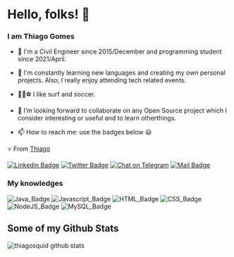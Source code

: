 <!--
**thiagosquid/thiagosquid** is a ✨ _special_ ✨ repository because its `README.md` (this file) appears on your GitHub profile.

Here are some ideas to get you started:

- 🔭 I’m currently working on ...
- 🌱 I’m currently learning ...
- 👯 I’m looking to collaborate on ...
- 🤔 I’m looking for help with ...
- 💬 Ask me about ...
- 📫 How to reach me: ...
- 😄 Pronouns: ...
- ⚡ Fun fact: ...
-->

# Hello, folks! 👋

### I am Thiago Gomes

- 🔭 I'm a Civil Engineer since 2015/December and programming student since 2021/April.

- 🌱 I'm constantly learning new languages and creating my own personal projects. Also, I really enjoy attending tech related events.

- 🏄🏻⚽ I like surf and soccer.

- 👯 I’m looking forward to collaborate on any Open Source project which I consider interesting or useful and to learn otherthings.

- 📫 How to reach me: use the badges below 😃

⭐️ From [Thiago](https://github.com/thiagosquid)

[![Linkedin Badge](https://img.shields.io/badge/LinkedIn-0077B5?style=for-the-badge&logo=linkedin&logoColor=white)](https://www.linkedin.com/in/thiagofelipesantosgomes/)
[![Twitter Badge](https://img.shields.io/badge/Twitter-1DA1F2?style=for-the-badge&logo=twitter&logoColor=white)](https://twitter.com/thiago_squid)
[![Chat on Telegram](https://img.shields.io/badge/Telegram-2CA5E0?style=for-the-badge&logo=telegram&logoColor=white)](https://t.me/joinchat/thiago_squid)
[![Mail Badge](https://img.shields.io/badge/Gmail-D14836?style=for-the-badge&logo=gmail&logoColor=white)](mailto:thiagofg.eng@gmail.com)
<!--[![StackOverflow Badge](https://aleen42.github.io/badges/src/stackoverflow.svg)](https://pt.stackoverflow.com/users/247352/thiago-gomes)


<a href="https://piraces.dev/"><img alt="Robot logo" src="https://github.com/piraces/piraces/raw/master/robot_dark.png" align="right" height="150" /></a>
-->

### My knowledges

![Java_Badge](https://img.shields.io/badge/Java-ED8B00?style=for-the-badge&logo=java&logoColor=white)
![Javascript_Badge](https://img.shields.io/badge/JavaScript-F7DF1E?style=for-the-badge&logo=javascript&logoColor=black)
![HTML_Badge](https://img.shields.io/badge/HTML5-E34F26?style=for-the-badge&logo=html5&logoColor=white)
![CSS_Badge](https://img.shields.io/badge/CSS3-1572B6?style=for-the-badge&logo=css3&logoColor=white)
![NodeJS_Badge](https://img.shields.io/badge/Node.js-339933?style=for-the-badge&logo=nodedotjs&logoColor=white)
![MySQL_Badge](https://img.shields.io/badge/MySQL-00000F?style=for-the-badge&logo=mysql&logoColor=white)
<!--![Cpp_Badge](https://img.shields.io/badge/C%2B%2B-00599C?style=for-the-badge&logo=c%2B%2B&logoColor=white)
-->
## Some of my Github Stats
![thiagosquid github stats](https://github-readme-stats.vercel.app/api?username=thiagosquid&show_icons=true)


